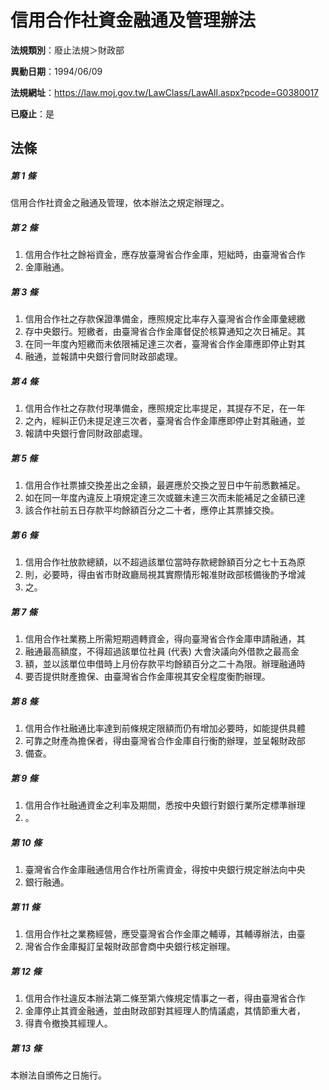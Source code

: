 # 信用合作社資金融通及管理辦法

**法規類別**：廢止法規＞財政部

**異動日期**：1994/06/09  

**法規網址**：https://law.moj.gov.tw/LawClass/LawAll.aspx?pcode=G0380017

**已廢止**：是



## 法條
##### 第 1 條
信用合作社資金之融通及管理，依本辦法之規定辦理之。

##### 第 2 條
1. 信用合作社之餘裕資金，應存放臺灣省合作金庫，短絀時，由臺灣省合作
1. 金庫融通。

##### 第 3 條
1. 信用合作社之存款保證準備金，應照規定比率存入臺灣省合作金庫彙總繳
1. 存中央銀行。短繳者，由臺灣省合作金庫督促於核算通知之次日補足。其
1. 在同一年度內短繳而未依限補足達三次者，臺灣省合作金庫應即停止對其
1. 融通，並報請中央銀行會同財政部處理。

##### 第 4 條
1. 信用合作社之存款付現準備金，應照規定比率提足，其提存不足，在一年
1. 之內，經糾正仍未提足達三次者，臺灣省合作金庫應即停止對其融通，並
1. 報請中央銀行會同財政部處理。

##### 第 5 條
1. 信用合作社票據交換差出之金額，最遲應於交換之翌日中午前悉數補足。
1. 如在同一年度內違反上項規定達三次或雖未達三次而未能補足之金額已達
1. 該合作社前五日存款平均餘額百分之二十者，應停止其票據交換。

##### 第 6 條
1. 信用合作社放款總額，以不超過該單位當時存款總餘額百分之七十五為原
1. 則，必要時，得由省市財政廳局視其實際情形報准財政部核備後酌予增減
1. 之。

##### 第 7 條
1. 信用合作社業務上所需短期週轉資金，得向臺灣省合作金庫申請融通，其
1. 融通最高額度，不得超過該單位社員 (代表) 大會決議向外借款之最高金
1. 額，並以該單位申借時上月份存款平均餘額百分之二十為限。辦理融通時
1. 要否提供財產擔保、由臺灣省合作金庫視其安全程度衡酌辦理。

##### 第 8 條
1. 信用合作社融通比率達到前條規定限額而仍有增加必要時，如能提供具體
1. 可靠之財產為擔保者，得由臺灣省合作金庫自行衡酌辦理，並呈報財政部
1. 備查。

##### 第 9 條
1. 信用合作社融通資金之利率及期間，悉按中央銀行對銀行業所定標準辦理
1. 。

##### 第 10 條
1. 臺灣省合作金庫融通信用合作社所需資金，得按中央銀行規定辦法向中央
1. 銀行融通。

##### 第 11 條
1. 信用合作社之業務經營，應受臺灣省合作金庫之輔導，其輔導辦法，由臺
1. 灣省合作金庫擬訂呈報財政部會商中央銀行核定辦理。

##### 第 12 條
1. 信用合作社違反本辦法第二條至第六條規定情事之一者，得由臺灣省合作
1. 金庫停止其資金融通，並由財政部對其經理人酌情議處，其情節重大者，
1. 得責令撤換其經理人。

##### 第 13 條
本辦法自頒佈之日施行。


